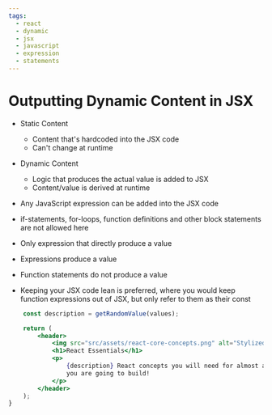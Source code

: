 ```yaml
---
tags:
  - react
  - dynamic
  - jsx
  - javascript
  - expression
  - statements
---
```

# Outputting Dynamic Content in JSX
* Static Content
	* Content that's hardcoded into the JSX code
	* Can't change at runtime
* Dynamic Content
	* Logic that produces the actual value is added to JSX
	* Content/value is derived at runtime

* Any JavaScript expression can be added into the JSX code
* if-statements, for-loops, function definitions and other block statements are not allowed here
* Only expression that directly produce a value

* Expressions produce a value
* Function statements do not produce a value

* Keeping your JSX code lean is preferred, where you would keep function expressions out of JSX, but only refer to them as their const 


```jsx
	const description = getRandomValue(values);

	return (
		<header>
			<img src="src/assets/react-core-concepts.png" alt="Stylized atom" />
			<h1>React Essentials</h1>
			<p>
				{description} React concepts you will need for almost any app
				you are going to build!
			</p>
		</header>
	);
}
```

